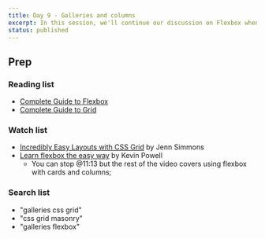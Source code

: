 ```yaml
---
title: Day 9 - Galleries and columns
excerpt: In this session, we'll continue our discussion on Flexbox when creating galleries, plus a responsive grid gallery technique.
status: published
---
```


## Prep
### Reading list
- [Complete Guide to Flexbox](https://css-tricks.com/snippets/css/a-guide-to-flexbox/)
- [Complete Guide to Grid](https://css-tricks.com/snippets/css/complete-guide-grid/)

### Watch list
- [Incredibly Easy Layouts with CSS Grid](https://youtu.be/tFKrK4eAiUQ) by Jenn Simmons
- [Learn flexbox the easy way](https://www.youtube.com/watch?v=u044iM9xsWU) by Kevin Powell
    - You can stop @11:13 but the rest of the video covers using flexbox with cards and columns;

### Search list
- "galleries css grid"
- "css grid masonry"
- "galleries flexbox"